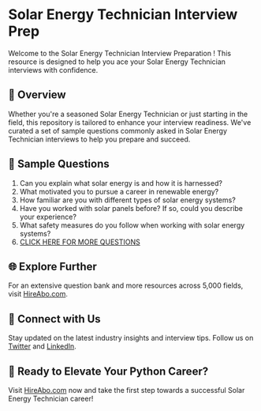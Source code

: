 # Solar Energy Technician Interview Prep

Welcome to the Solar Energy Technician Interview Preparation ! This resource is designed to help you ace your Solar Energy Technician interviews with confidence.

## 🚀 Overview

Whether you're a seasoned Solar Energy Technician or just starting in the field, this repository is tailored to enhance your interview readiness. We've curated a set of sample questions commonly asked in Solar Energy Technician interviews to help you prepare and succeed.

## 📝 Sample Questions

1. Can you explain what solar energy is and how it is harnessed?
2. What motivated you to pursue a career in renewable energy?
3. How familiar are you with different types of solar energy systems?
4. Have you worked with solar panels before? If so, could you describe your experience?
5. What safety measures do you follow when working with solar energy systems?
6. [CLICK HERE FOR MORE QUESTIONS](https://hireabo.com/job/20_0_0/Solar%20Energy%20Technician)

## 🌐 Explore Further

For an extensive question bank and more resources across 5,000 fields, visit [HireAbo.com](https://www.hireabo.com).

## 📱 Connect with Us

Stay updated on the latest industry insights and interview tips. Follow us on [Twitter](https://twitter.com/hireabo) and [LinkedIn](https://www.linkedin.com/in/hire-abo-3609972a8/).

## 🚀 Ready to Elevate Your Python Career?

Visit [HireAbo.com](https://www.hireabo.com) now and take the first step towards a successful Solar Energy Technician career!